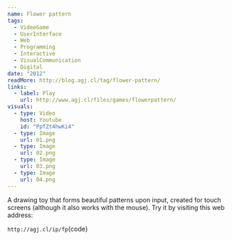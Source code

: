 ```yaml
---
name: Flower pattern
tags:
  - VideoGame
  - UserInterface
  - Web
  - Programming
  - Interactive
  - VisualCommunication
  - Digital
date: "2012"
readMore: http://blog.agj.cl/tag/flower-pattern/
links:
  - label: Play
    url: http://www.agj.cl/files/games/flowerpattern/
visuals:
  - type: Video
    host: Youtube
    id: "PpfZt4hwKi4"
  - type: Image
    url: 01.png
  - type: Image
    url: 02.png
  - type: Image
    url: 03.png
  - type: Image
    url: 04.png
---
```



A drawing toy that forms beautiful patterns upon input, created for touch screens (although it also works with the mouse). Try it by visiting this web address:

`http://agj.cl/ip/fp`{code}
